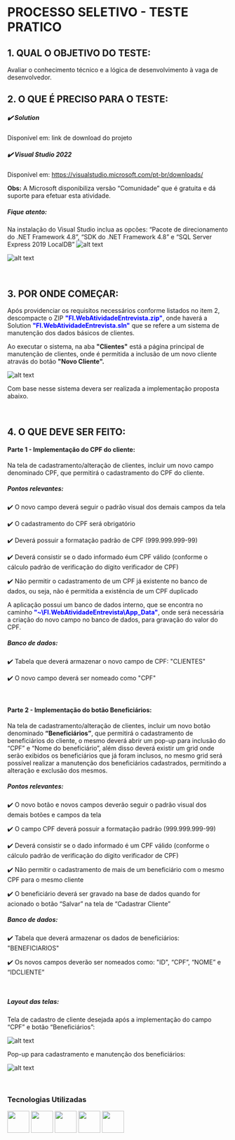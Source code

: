 # PROCESSO SELETIVO - TESTE PRATICO

## 1. QUAL O OBJETIVO DO TESTE:
Avaliar o conhecimento técnico e a lógica de desenvolvimento à vaga de desenvolvedor.

## 2. O QUE É PRECISO PARA O TESTE:

##### ✔️ Solution
Disponível em: link de download do projeto


##### ✔️ Visual Studio 2022
Disponível em: https://visualstudio.microsoft.com/pt-br/downloads/

<strong>Obs:</strong> A Microsoft disponibiliza versão “Comunidade” que é gratuita e dá suporte para efetuar esta atividade.


##### Fique atento:
Na instalação do Visual Studio inclua as opcões: “Pacote de direcionamento do .NET Framework 4.8”, “SDK do .NET Framework 4.8” e “SQL Server Express 2019 LocalDB”
![alt text](/imgs/image.png)

![alt text](/imgs/image-1.png)

</br>

## 3.	POR ONDE COMEÇAR:

Após providenciar os requisitos necessários conforme listados no item 2, descompacte o ZIP <strong style="color:blue;">"FI.WebAtividadeEntrevista.zip"</strong>, onde haverá a Solution <strong style="color:blue;">"FI.WebAtividadeEntrevista.sln"</strong> que se refere a um sistema de manutenção dos dados básicos de clientes.

Ao executar o sistema, na aba <strong>"Clientes"</strong>
está a página principal de manutenção de clientes, onde é permitida a inclusão de um novo cliente atravás do botão <strong>"Novo Cliente".</strong>

![alt text](/imgs/image-2.png)

Com base nesse sistema devera ser realizada a implementação proposta abaixo.

</br>

## 4. O QUE DEVE SER FEITO:

#### Parte 1 - Implementação do CPF do cliente:

Na tela de cadastramento/alteração de clientes, incluir um novo campo denominado CPF, que permitirá o cadastramento do CPF do cliente.

##### Pontos relevantes:

✔️	O novo campo deverá seguir o padrão visual dos demais campos da tela

✔️	O cadastramento do CPF será obrigatório

✔️	Deverá possuir a formatação padrão de CPF (999.999.999-99)

✔️	Deverá consistir se o dado informado éum CPF válido (conforme o cálculo padrão de verificação do dígito verificador de CPF)

✔️	Não permitir o cadastramento de um CPF já existente no banco de dados, ou seja, não é permitida a existência de um CPF duplicado

A aplicação possui um banco de dados interno, que se encontra no caminho <strong style="color:blue;">"~\FI.WebAtividadeEntrevista\App_Data"</strong>, onde será necessária a criação do novo campo no banco de dados, para gravação do valor do CPF.

##### Banco de dados:

✔️ Tabela que deverá armazenar o novo campo de CPF: "CLIENTES" 

✔️ O novo campo deverá ser nomeado como "CPF"

</br>

#### Parte 2 - Implementação do botão Beneficiários:

Na tela de cadastramento/alteração de clientes, incluir um novo botão denominado <strong>“Beneficiários”</strong>, que permitirá o cadastramento de beneficiários do cliente, o mesmo deverá abrir um pop-up para inclusão do “CPF” e “Nome do beneficiário”, além disso deverá existir um grid onde serão exibidos os beneficiários que já foram inclusos, no mesmo grid será possível realizar a manutenção dos beneficiários cadastrados, permitindo a alteração e exclusão dos mesmos. 

##### Pontos relevantes:

✔️ O novo botão e novos campos deverão seguir o padrão visual dos demais botões e campos da tela

✔️ O campo CPF deverá possuir a formatação padrão (999.999.999-99)

✔️ Deverá consistir se o dado informado é um CPF válido (conforme o cálculo padrão de verificação do dígito verificador de CPF)

✔️ Não permitir o cadastramento de mais de um beneficiário com o mesmo CPF para o mesmo cliente

✔️ O beneficiário deverá ser gravado na base de dados quando for acionado o botão “Salvar” na tela de “Cadastrar Cliente” 

##### Banco de dados:

✔️ Tabela que deverá armazenar os dados de beneficiários: "BENEFICIARIOS" 

✔️ Os novos campos deverão ser nomeados como: "ID", “CPF”, “NOME” e “IDCLIENTE”

</br>

##### Layout das telas:

Tela de cadastro de cliente desejada após a implementação do campo “CPF” e botão “Beneficiários”: 

![alt text](/imgs/image-3.png)

Pop-up para cadastramento e manutenção dos beneficiários:

![alt text](/imgs/image-4.png)

</br>

### Tecnologias Utilizadas


<img height="50" src="https://visualstudio.microsoft.com/wp-content/uploads/2021/10/Product-Icon.svg">

<img height="50" src="https://user-images.githubusercontent.com/25181517/121405384-444d7300-c95d-11eb-959f-913020d3bf90.png">

<img height="50" src="https://github.com/marwin1991/profile-technology-icons/assets/19180175/3b371807-db7c-45b4-8720-c0cfc901680a">

<img height="50" src="https://user-images.githubusercontent.com/25181517/186884150-05e9ff6d-340e-4802-9533-2c3f02363ee3.png">

<img height="50" src="https://user-images.githubusercontent.com/25181517/192108374-8da61ba1-99ec-41d7-80b8-fb2f7c0a4948.png">


